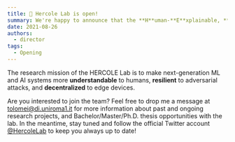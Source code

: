 ```yaml
---
title: 🎊 Hercole Lab is open!
summary: We're happy to announce that the **H**uman-**E**xplainable, **R**obust, and **CO**llaborative **LE**arning (HERCOLE) Lab was officially launched today, August 26, 2021.
date: 2021-08-26
authors:
  - director
tags:
  - Opening
---
```


The research mission of the HERCOLE Lab is to make next-generation ML and AI systems more **understandable** to humans, **resilient** to adversarial attacks, and **decentralized** to edge devices.

Are you interested to join the team?
Feel free to drop me a message at [tolomei@di.uniroma1.it](mailto:tolomei@di.uniroma1.it) for more information about past and ongoing research projects, and Bachelor/Master/Ph.D. thesis opportunities with the lab.
In the meantime, stay tuned and follow the official Twitter account [@HercoleLab](https://x.com/HercoleLab) to keep you always up to date!